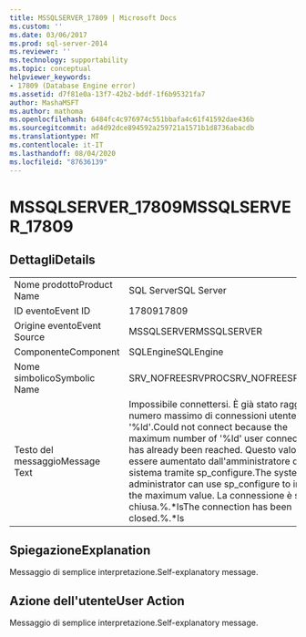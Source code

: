 ```yaml
---
title: MSSQLSERVER_17809 | Microsoft Docs
ms.custom: ''
ms.date: 03/06/2017
ms.prod: sql-server-2014
ms.reviewer: ''
ms.technology: supportability
ms.topic: conceptual
helpviewer_keywords:
- 17809 (Database Engine error)
ms.assetid: d7f81e0a-13f7-42b2-bddf-1f6b95321fa7
author: MashaMSFT
ms.author: mathoma
ms.openlocfilehash: 6484fc4c976974c551bbafa4c61f41592dae436b
ms.sourcegitcommit: ad4d92dce894592a259721a1571b1d8736abacdb
ms.translationtype: MT
ms.contentlocale: it-IT
ms.lasthandoff: 08/04/2020
ms.locfileid: "87636139"
---
```

# <a name="mssqlserver_17809"></a><span data-ttu-id="35ce1-102">MSSQLSERVER_17809</span><span class="sxs-lookup"><span data-stu-id="35ce1-102">MSSQLSERVER_17809</span></span>
    
## <a name="details"></a><span data-ttu-id="35ce1-103">Dettagli</span><span class="sxs-lookup"><span data-stu-id="35ce1-103">Details</span></span>  
  
|||  
|-|-|  
|<span data-ttu-id="35ce1-104">Nome prodotto</span><span class="sxs-lookup"><span data-stu-id="35ce1-104">Product Name</span></span>|<span data-ttu-id="35ce1-105">SQL Server</span><span class="sxs-lookup"><span data-stu-id="35ce1-105">SQL Server</span></span>|  
|<span data-ttu-id="35ce1-106">ID evento</span><span class="sxs-lookup"><span data-stu-id="35ce1-106">Event ID</span></span>|<span data-ttu-id="35ce1-107">17809</span><span class="sxs-lookup"><span data-stu-id="35ce1-107">17809</span></span>|  
|<span data-ttu-id="35ce1-108">Origine evento</span><span class="sxs-lookup"><span data-stu-id="35ce1-108">Event Source</span></span>|<span data-ttu-id="35ce1-109">MSSQLSERVER</span><span class="sxs-lookup"><span data-stu-id="35ce1-109">MSSQLSERVER</span></span>|  
|<span data-ttu-id="35ce1-110">Componente</span><span class="sxs-lookup"><span data-stu-id="35ce1-110">Component</span></span>|<span data-ttu-id="35ce1-111">SQLEngine</span><span class="sxs-lookup"><span data-stu-id="35ce1-111">SQLEngine</span></span>|  
|<span data-ttu-id="35ce1-112">Nome simbolico</span><span class="sxs-lookup"><span data-stu-id="35ce1-112">Symbolic Name</span></span>|<span data-ttu-id="35ce1-113">SRV_NOFREESRVPROC</span><span class="sxs-lookup"><span data-stu-id="35ce1-113">SRV_NOFREESRVPROC</span></span>|  
|<span data-ttu-id="35ce1-114">Testo del messaggio</span><span class="sxs-lookup"><span data-stu-id="35ce1-114">Message Text</span></span>|<span data-ttu-id="35ce1-115">Impossibile connettersi. È già stato raggiunto il numero massimo di connessioni utente '%ld'.</span><span class="sxs-lookup"><span data-stu-id="35ce1-115">Could not connect because the maximum number of '%ld' user connections has already been reached.</span></span> <span data-ttu-id="35ce1-116">Questo valore può essere aumentato dall'amministratore di sistema tramite sp_configure.</span><span class="sxs-lookup"><span data-stu-id="35ce1-116">The system administrator can use sp_configure to increase the maximum value.</span></span> <span data-ttu-id="35ce1-117">La connessione è stata chiusa.%.\*ls</span><span class="sxs-lookup"><span data-stu-id="35ce1-117">The connection has been closed.%.\*ls</span></span>|  
  
## <a name="explanation"></a><span data-ttu-id="35ce1-118">Spiegazione</span><span class="sxs-lookup"><span data-stu-id="35ce1-118">Explanation</span></span>  
 <span data-ttu-id="35ce1-119">Messaggio di semplice interpretazione.</span><span class="sxs-lookup"><span data-stu-id="35ce1-119">Self-explanatory message.</span></span>  
  
## <a name="user-action"></a><span data-ttu-id="35ce1-120">Azione dell'utente</span><span class="sxs-lookup"><span data-stu-id="35ce1-120">User Action</span></span>  
 <span data-ttu-id="35ce1-121">Messaggio di semplice interpretazione.</span><span class="sxs-lookup"><span data-stu-id="35ce1-121">Self-explanatory message.</span></span>  
  
  
